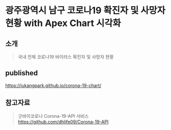 # 광주광역시 남구 코로나19 확진자 및 사망자 현황 with Apex Chart 시각화

## 소개

> 국내 전체 코로나19 바이러스 확진자 및 사망자 현황

## published

https://jukangpark.github.io/corona-19-chart/

## 참고자료

> 굿바이코로나 Corona-19-API 서비스  
> https://github.com/dhlife09/Corona-19-API
